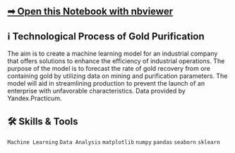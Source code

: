 ## [➡ Open this Notebook with nbviewer](https://nbviewer.org/github/vartemyev88/machine-learning/blob/main/projects/practicum-gold_recovery/gold_recovery.ipynb)

## ℹ Technological Process of Gold Purification

The aim is to create a machine learning model for an industrial company that offers solutions to enhance the efficiency of industrial operations. The purpose of the model is to forecast the rate of gold recovery from ore containing gold by utilizing data on mining and purification parameters. The model will aid in streamlining production to prevent the launch of an enterprise with unfavorable characteristics. Data provided by Yandex.Practicum.

## 🛠 Skills & Tools

`Machine Learning`
`Data Analysis`
`matplotlib` `numpy` `pandas` `seaborn` `sklearn`